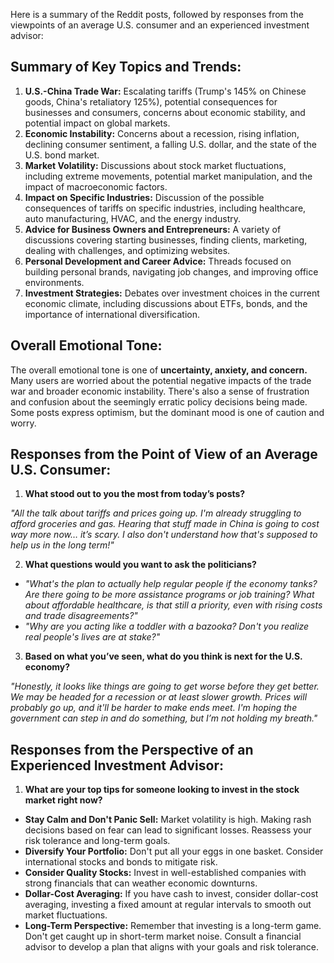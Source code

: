 Here is a summary of the Reddit posts, followed by responses from the viewpoints of an average U.S. consumer and an experienced investment advisor:

## Summary of Key Topics and Trends:

1.  **U.S.-China Trade War:** Escalating tariffs (Trump's 145% on Chinese goods, China's retaliatory 125%), potential consequences for businesses and consumers, concerns about economic stability, and potential impact on global markets.
2.  **Economic Instability:** Concerns about a recession, rising inflation, declining consumer sentiment, a falling U.S. dollar, and the state of the U.S. bond market.
3.  **Market Volatility:** Discussions about stock market fluctuations, including extreme movements, potential market manipulation, and the impact of macroeconomic factors.
4.  **Impact on Specific Industries:** Discussion of the possible consequences of tariffs on specific industries, including healthcare, auto manufacturing, HVAC, and the energy industry.
5.  **Advice for Business Owners and Entrepreneurs:** A variety of discussions covering starting businesses, finding clients, marketing, dealing with challenges, and optimizing websites.
6.  **Personal Development and Career Advice:** Threads focused on building personal brands, navigating job changes, and improving office environments.
7.  **Investment Strategies:** Debates over investment choices in the current economic climate, including discussions about ETFs, bonds, and the importance of international diversification.

## Overall Emotional Tone:

The overall emotional tone is one of **uncertainty, anxiety, and concern.** Many users are worried about the potential negative impacts of the trade war and broader economic instability. There's also a sense of frustration and confusion about the seemingly erratic policy decisions being made. Some posts express optimism, but the dominant mood is one of caution and worry.

## Responses from the Point of View of an Average U.S. Consumer:

1.  **What stood out to you the most from today’s posts?**

*"All the talk about tariffs and prices going up. I'm already struggling to afford groceries and gas. Hearing that stuff made in China is going to cost way more now… it’s scary. I also don't understand how that's supposed to help us in the long term!"*

2.  **What questions would you want to ask the politicians?**

*   *"What's the plan to actually help regular people if the economy tanks? Are there going to be more assistance programs or job training? What about affordable healthcare, is that still a priority, even with rising costs and trade disagreements?"*
*  *"Why are you acting like a toddler with a bazooka? Don't you realize real people's lives are at stake?"*

3.  **Based on what you’ve seen, what do you think is next for the U.S. economy?**

*"Honestly, it looks like things are going to get worse before they get better. We may be headed for a recession or at least slower growth. Prices will probably go up, and it'll be harder to make ends meet. I'm hoping the government can step in and do something, but I’m not holding my breath."*

## Responses from the Perspective of an Experienced Investment Advisor:

1.  **What are your top tips for someone looking to invest in the stock market right now?**
* **Stay Calm and Don't Panic Sell:** Market volatility is high. Making rash decisions based on fear can lead to significant losses. Reassess your risk tolerance and long-term goals.
* **Diversify Your Portfolio:** Don't put all your eggs in one basket. Consider international stocks and bonds to mitigate risk.
* **Consider Quality Stocks:** Invest in well-established companies with strong financials that can weather economic downturns.
* **Dollar-Cost Averaging:** If you have cash to invest, consider dollar-cost averaging, investing a fixed amount at regular intervals to smooth out market fluctuations.
* **Long-Term Perspective:** Remember that investing is a long-term game. Don't get caught up in short-term market noise. Consult a financial advisor to develop a plan that aligns with your goals and risk tolerance.

